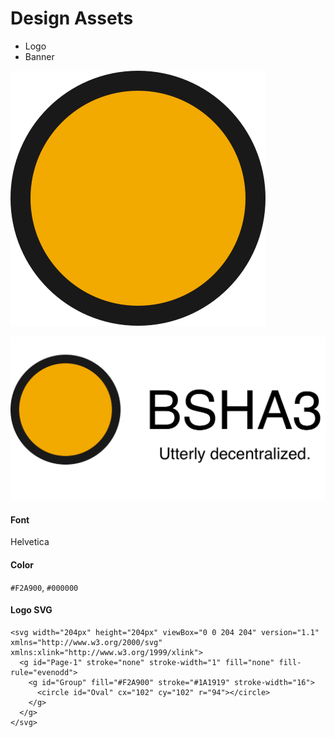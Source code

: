 # Design Assets

- Logo
- Banner

![BSHA3 Logo](bsha3_logo.png)

![BSHA3 Banner](bsha3_banner.png)

#### Font

Helvetica

#### Color

`#F2A900`, `#000000`

#### Logo SVG 

```
<svg width="204px" height="204px" viewBox="0 0 204 204" version="1.1" xmlns="http://www.w3.org/2000/svg" xmlns:xlink="http://www.w3.org/1999/xlink">
  <g id="Page-1" stroke="none" stroke-width="1" fill="none" fill-rule="evenodd">
    <g id="Group" fill="#F2A900" stroke="#1A1919" stroke-width="16">
      <circle id="Oval" cx="102" cy="102" r="94"></circle>
    </g>
  </g>
</svg>
```
